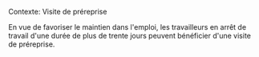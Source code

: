 Contexte: Visite de préreprise

En vue de favoriser le maintien dans l'emploi, les travailleurs en arrêt de travail d'une durée de plus de trente jours peuvent bénéficier d'une visite de préreprise.